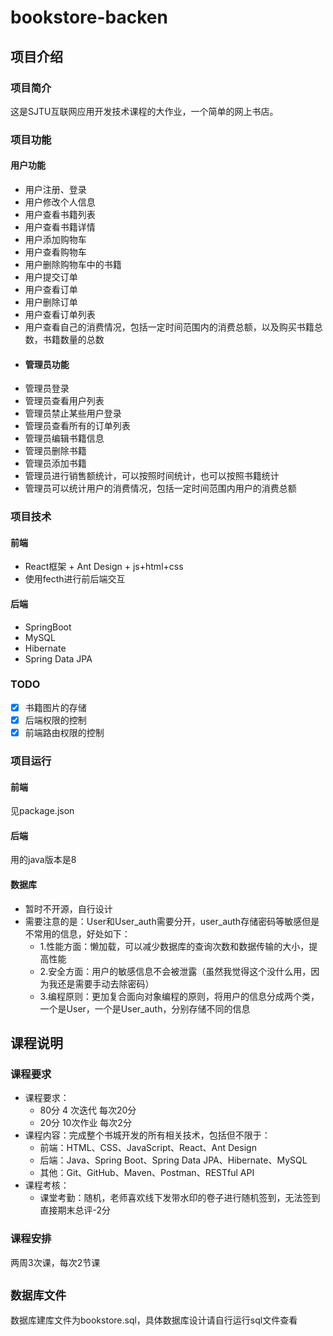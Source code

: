 # bookstore-backen
## 项目介绍
### 项目简介
这是SJTU互联网应用开发技术课程的大作业，一个简单的网上书店。
### 项目功能
#### 用户功能
- 用户注册、登录
- 用户修改个人信息
- 用户查看书籍列表
- 用户查看书籍详情
- 用户添加购物车
- 用户查看购物车
- 用户删除购物车中的书籍
- 用户提交订单
- 用户查看订单
- 用户删除订单
- 用户查看订单列表
- 用户查看自己的消费情况，包括一定时间范围内的消费总额，以及购买书籍总数，书籍数量的总数
- #### 管理员功能
- 管理员登录
- 管理员查看用户列表
- 管理员禁止某些用户登录
- 管理员查看所有的订单列表
- 管理员编辑书籍信息
- 管理员删除书籍
- 管理员添加书籍
- 管理员进行销售额统计，可以按照时间统计，也可以按照书籍统计
- 管理员可以统计用户的消费情况，包括一定时间范围内用户的消费总额
### 项目技术
#### 前端
- React框架 + Ant Design + js+html+css
- 使用fecth进行前后端交互
#### 后端
- SpringBoot
- MySQL
- Hibernate
- Spring Data JPA
### TODO
- [x] 书籍图片的存储
- [x] 后端权限的控制
- [x] 前端路由权限的控制
### 项目运行
#### 前端
见package.json
#### 后端
用的java版本是8
#### 数据库
- 暂时不开源，自行设计
- 需要注意的是：User和User_auth需要分开，user_auth存储密码等敏感但是不常用的信息，好处如下：
  - 1.性能方面：懒加载，可以减少数据库的查询次数和数据传输的大小，提高性能
  - 2.安全方面：用户的敏感信息不会被泄露（虽然我觉得这个没什么用，因为我还是需要手动去除密码）
  - 3.编程原则：更加复合面向对象编程的原则，将用户的信息分成两个类，一个是User，一个是User_auth，分别存储不同的信息
## 课程说明
### 课程要求
- 课程要求：
  - 80分 4 次迭代 每次20分
  - 20分 10次作业 每次2分
- 课程内容：完成整个书城开发的所有相关技术，包括但不限于：
  - 前端：HTML、CSS、JavaScript、React、Ant Design
  - 后端：Java、Spring Boot、Spring Data JPA、Hibernate、MySQL
  - 其他：Git、GitHub、Maven、Postman、RESTful API
- 课程考核：
  - 课堂考勤：随机，老师喜欢线下发带水印的卷子进行随机签到，无法签到直接期末总评-2分
### 课程安排
  两周3次课，每次2节课
## `数据库文件`
数据库建库文件为bookstore.sql，具体数据库设计请自行运行sql文件查看
